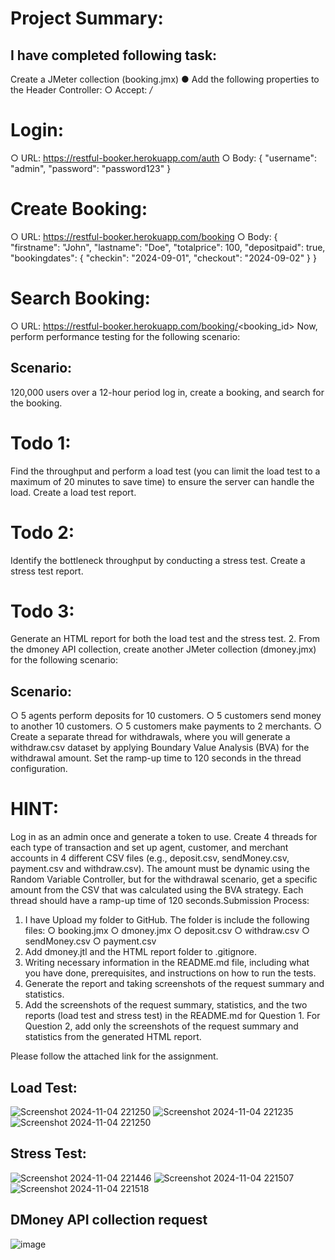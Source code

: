 # Project Summary:
## I have completed following task:
Create a JMeter collection (booking.jmx)
● Add the following properties to the Header Controller:
○ Accept: */*
# Login:
○ URL: https://restful-booker.herokuapp.com/auth
○ Body:
{
"username": "admin",
"password": "password123"
}

# Create Booking:
○ URL: https://restful-booker.herokuapp.com/booking
○ Body:
{
"firstname": "John",
"lastname": "Doe",
"totalprice": 100,
"depositpaid": true,
"bookingdates": {
"checkin": "2024-09-01",
"checkout": "2024-09-02"
}
}

# Search Booking:
○ URL: https://restful-booker.herokuapp.com/booking/<booking_id&gt;
Now, perform performance testing for the following scenario:

## Scenario:
120,000 users over a 12-hour period log in, create a booking, and search for the
booking.
# Todo 1:
Find the throughput and perform a load test (you can limit the load test to a maximum of
20 minutes to save time) to ensure the server can handle the load. Create a load test
report.
# Todo 2:
Identify the bottleneck throughput by conducting a stress test.
Create a stress test report.
# Todo 3:
Generate an HTML report for both the load test and the stress test.
2. From the dmoney API collection, create another JMeter collection (dmoney.jmx) for the
following scenario:

## Scenario:
○ 5 agents perform deposits for 10 customers.
○ 5 customers send money to another 10 customers.
○ 5 customers make payments to 2 merchants.
○ Create a separate thread for withdrawals, where you will generate a
withdraw.csv dataset by applying Boundary Value Analysis (BVA) for the
withdrawal amount. Set the ramp-up time to 120 seconds in the thread
configuration.

# HINT:
Log in as an admin once and generate a token to use. Create 4 threads for each type of
transaction and set up agent, customer, and merchant accounts in 4 different CSV files
(e.g., deposit.csv, sendMoney.csv, payment.csv and withdraw.csv). The
amount must be dynamic using the Random Variable Controller, but for the withdrawal
scenario, get a specific amount from the CSV that was calculated using the BVA
strategy. Each thread should have a ramp-up time of 120 seconds.Submission Process:
1. I have Upload my folder to GitHub. The folder is include the following files:
○ booking.jmx
○ dmoney.jmx
○ deposit.csv
○ withdraw.csv
○ sendMoney.csv
○ payment.csv
2. Add dmoney.jtl and the HTML report folder to .gitignore.
3. Writing necessary information in the README.md file, including what you have done,
prerequisites, and instructions on how to run the tests.
4. Generate the report and taking screenshots of the request summary and statistics.
5. Add the screenshots of the request summary, statistics, and the two reports (load test
and stress test) in the README.md for Question 1.
For Question 2, add only the screenshots of the request summary and statistics from
the generated HTML report.

Please follow the attached link for the assignment.

## Load Test:
![Screenshot 2024-11-04 221250](https://github.com/user-attachments/assets/ce8b9d4f-789d-46e1-b01d-20627085dca2)
![Screenshot 2024-11-04 221235](https://github.com/user-attachments/assets/ad2a3426-ecd3-4c60-8095-dd6247552503)
![Screenshot 2024-11-04 221250](https://github.com/user-attachments/assets/36814cc5-57a9-45f0-badb-ec2cef26a063)

## Stress Test:
![Screenshot 2024-11-04 221446](https://github.com/user-attachments/assets/f9daa210-507b-47c6-b00e-e94b43d8bbd6)
![Screenshot 2024-11-04 221507](https://github.com/user-attachments/assets/1151a7b0-a910-4c7b-9b0f-a583572c17f2)
![Screenshot 2024-11-04 221518](https://github.com/user-attachments/assets/c6ae4d85-fb5b-4799-b7a5-e0d0d6f0e78c)



## DMoney API collection request
![image](https://github.com/user-attachments/assets/ec91322b-0943-4e70-9c41-35705080f456)





